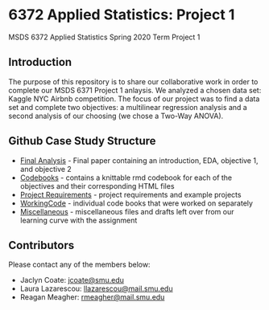 # 6372 Applied Statistics: Project 1
MSDS 6372 Applied Statistics Spring 2020 Term Project 1

## Introduction
The purpose of this repository is to share our collaborative work in order to complete our MSDS 6371 Project 1 anlaysis. We analyzed a chosen data set: Kaggle NYC Airbnb competition. The focus of our project was to find a data set and complete two objectives: a multilinear regression analysis and a second analysis of our choosing (we chose a Two-Way ANOVA).

## Github Case Study Structure
* [Final Analysis] - Final paper containing an introduction, EDA, objective 1, and objective 2
* [Codebooks] - contains a knittable rmd codebook for each of the objectives and their corresponding HTML files
* [Project Requirements] - project requirements and example projects
* [WorkingCode] - individual code books that were worked on separately
* [Miscellaneous] - miscellaneous files and drafts left over from our learning curve with the assignment

## Contributors
Please contact any of the members below: 
 - Jaclyn Coate: jcoate@smu.edu 
 - Laura Lazarescou: llazarescou@mail.smu.edu
 - Reagan Meagher: rmeagher@mail.smu.edu

 [Final Analysis]: <https://github.com/JaclynCoate/6372_Project_1/tree/master/FinalAnalysis>
 [CodeBooks]: <https://github.com/JaclynCoate/6372_Project_1/tree/master/Codebooks>
 [Project Requirements]: <https://github.com/JaclynCoate/6372_Project_1/tree/master/Requirements>
 [WorkingCode]: <https://github.com/JaclynCoate/6372_Project_1/tree/master/WorkingCode>         
 [Miscellaneous]: <https://github.com/JaclynCoate/6372_Project_1/tree/master/Misc>      

